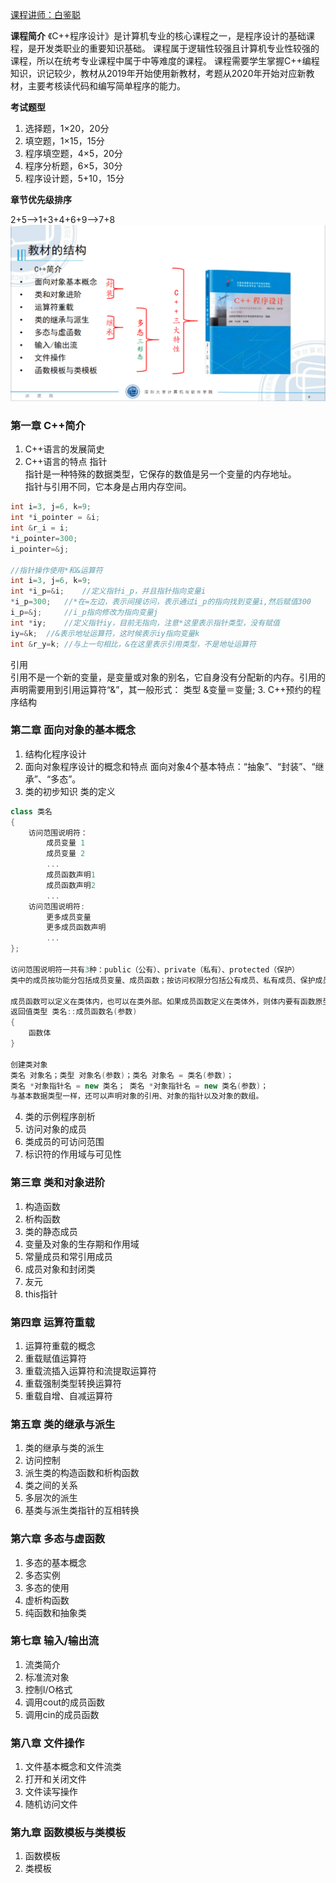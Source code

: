 [课程讲师：白鉴聪](https://csse.szu.edu.cn/pages/user/index?id=1214)

**课程简介**
《C++程序设计》是计算机专业的核心课程之一，是程序设计的基础课程，是开发类职业的重要知识基础。
课程属于逻辑性较强且计算机专业性较强的课程，所以在统考专业课程中属于中等难度的课程。
课程需要学生掌握C++编程知识，识记较少，教材从2019年开始使用新教材，考题从2020年开始对应新教材，主要考核读代码和编写简单程序的能力。

**考试题型**
1. 选择题，1×20，20分
2. 填空题，1×15，15分
3. 程序填空题，4×5，20分
4. 程序分析题，6×5，30分
5. 程序设计题，5+10，15分

**章节优先级排序**

2+5-->1+3+4+6+9-->7+8
![image-20230305175320119](./assets/16780792181883.png)

### 第一章 C++简介
1. C++语言的发展简史
2. C++语言的特点
指针  
指针是一种特殊的数据类型，它保存的数值是另一个变量的内存地址。  
指针与引用不同，它本身是占用内存空间。
```cpp
int i=3, j=6, k=9;
int *i_pointer = &i;
int &r_i = i;
*i_pointer=300;
i_pointer=&j;

//指针操作使用*和&运算符
int i=3, j=6, k=9;
int *i_p=&i; 	//定义指针i_p，并且指针指向变量i
*i_p=300;	//*在=左边，表示间接访问，表示通过i_p的指向找到变量i,然后赋值300 	
i_p=&j; 	//i_p指向修改为指向变量j
int *iy; 	//定义指针iy，目前无指向，注意*这里表示指针类型，没有赋值 
iy=&k;	//&表示地址运算符，这时候表示iy指向变量k
int &r_y=k; //与上一句相比，&在这里表示引用类型，不是地址运算符
```
引用   
引用不是一个新的变量，是变量或对象的别名，它自身没有分配新的内存。引用的声明需要用到引用运算符“&”，其一般形式： 类型  &变量＝变量;
3. C++预约的程序结构

### 第二章 面向对象的基本概念
1. 结构化程序设计
2. 面向对象程序设计的概念和特点
面向对象4个基本特点：“抽象”、“封装”、“继承”、“多态”。  
3. 类的初步知识
类的定义
```cpp
class 类名
{
    访问范围说明符：   
        成员变量 1
        成员变量 2
        ...
        成员函数声明1
        成员函数声明2
        ...
    访问范围说明符:
        更多成员变量
        更多成员函数声明
        ...
};

访问范围说明符一共有3种：public（公有）、private（私有）、protected（保护）  
类中的成员按功能分包括成员变量、成员函数；按访问权限分包括公有成员、私有成员、保护成员  

成员函数可以定义在类体内，也可以在类外部。如果成员函数定义在类体外，则体内要有函数原型，类体外函数定义前面必须用“类名::”来限定，格式如下： 
返回值类型 类名::成员函数名(参数)
{
    函数体
}

创建类对象  
类名 对象名；类型 对象名(参数)；类名 对象名 = 类名(参数)；   
类名 *对象指针名 = new 类名； 类名 *对象指针名 = new 类名(参数)；  
与基本数据类型一样，还可以声明对象的引用、对象的指针以及对象的数组。
```
4. 类的示例程序剖析
5. 访问对象的成员
6. 类成员的可访问范围
7. 标识符的作用域与可见性
### 第三章 类和对象进阶
1. 构造函数
2. 析构函数
3. 类的静态成员
4. 变量及对象的生存期和作用域
5. 常量成员和常引用成员
6. 成员对象和封闭类
7. 友元
8. this指针
### 第四章 运算符重载
1. 运算符重载的概念
2. 重载赋值运算符
3. 重载流插入运算符和流提取运算符
4. 重载强制类型转换运算符
5. 重载自增、自减运算符
### 第五章 类的继承与派生
1. 类的继承与类的派生
2. 访问控制
3. 派生类的构造函数和析构函数
4. 类之间的关系
5. 多层次的派生
6. 基类与派生类指针的互相转换
### 第六章 多态与虚函数
1. 多态的基本概念
2. 多态实例
3. 多态的使用
4. 虚析构函数
5. 纯函数和抽象类
### 第七章 输入/输出流
1. 流类简介
2. 标准流对象
3. 控制I/O格式
4. 调用cout的成员函数
5. 调用cin的成员函数
### 第八章 文件操作
1. 文件基本概念和文件流类
2. 打开和关闭文件
3. 文件读写操作
4. 随机访问文件
### 第九章 函数模板与类模板
1. 函数模板
2. 类模板


